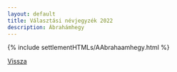 ```yaml
---
layout: default
title: Választási névjegyzék 2022
description: Ábrahámhegy
---
```


{% include settlementHTMLs/AAbrahaamhegy.html %}

[Vissza](./)